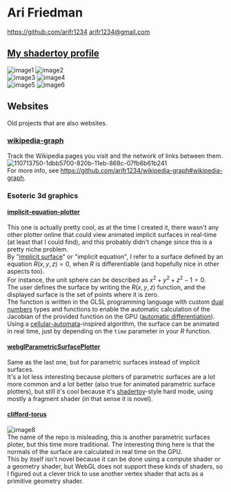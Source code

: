 # Ari Friedman
https://github.com/arifr1234
arifr1234@gmail.com

## [My shadertoy profile](https://www.shadertoy.com/user/arifr123)

![image1](https://github.com/user-attachments/assets/c90cf09d-122d-4858-ae17-491d5ddf9c2b) ![image2](https://github.com/user-attachments/assets/e93314de-6f8c-431d-89f1-9619504a8074)  
![image3](https://github.com/user-attachments/assets/7725844f-c151-41c7-bf28-4e4bd6003dc8) ![image4](https://github.com/user-attachments/assets/359ca90b-2756-4db0-8644-8489ac464a7b)  
![image5](https://github.com/user-attachments/assets/d34eaeb7-3442-4741-83d7-a37f6c1b94f8) ![image6](https://github.com/user-attachments/assets/8c746091-65fc-4f71-b935-2ddfaa050719)  

## Websites
Old projects that are also websites.

### [wikipedia-graph](https://arifr1234.github.io/wikipedia-graph/)
Track the Wikipedia pages you visit and the network of links between them.  
![110713750-1dbb5700-820b-11eb-868c-07fb6b61b241](https://github.com/user-attachments/assets/a92153af-45f5-4063-a0cf-46f62346a777)  
For more info, see https://github.com/arifr1234/wikipedia-graph#wikipedia-graph.

### Esoteric 3d graphics
#### [implicit-equation-plotter](https://arifr1234.github.io/implicit-equation-plotter/)
This one is actually pretty cool, as at the time I created it, there wasn't any other plotter online that could view animated implicit surfaces in real-time (at least that I could find), and this probably didn't change since this is a pretty niche problem.  
By "[implicit surface](https://en.wikipedia.org/wiki/Implicit_surface)" or "implicit equation", I refer to a surface defined by an equation $R(x, y, z)=0$, when $R$ is differentiable (and hopefully nice in other aspects too).  
For instance, the unit sphere can be described as $x^2 + y^2 + z^2 - 1 = 0$.  
The user defines the surface by writing the $R(x, y, z)$ function, and the displayed surface is the set of points where it is zero.  
The function is written in the GLSL programming language with custom [dual numbers](https://en.wikipedia.org/wiki/Dual_number) types and functions to enable the automatic calculation of the Jacobian of the provided function on the GPU ([automatic differentiation](https://en.wikipedia.org/wiki/Automatic_differentiation)).  
Using a [cellular-automata](https://en.wikipedia.org/wiki/Cellular_automaton)-inspired algorithm, the surface can be animated in real time, just by depending on the `time` parameter in your $R$ function.  

#### [webglParametricSurfacePlotter](https://arifr1234.github.io/webglParametricSurfacePlotter/)
Same as the last one, but for parametric surfaces instead of implicit surfaces.  
It's a lot less interesting because plotters of parametric surfaces are a lot more common and a lot better (also true for animated parametric surface plotters), but still it's cool because it's [shadertoy](https://www.shadertoy.com/)-style hard mode, using mostly a fragment shader (in that sense it is novel).  

#### [clifford-torus](https://arifr1234.github.io/clifford-torus)
![image8](https://github.com/user-attachments/assets/eebd7d48-e877-4996-b126-53041a001b85)  
The name of the repo is misleading, this is another parametric surfaces ploter, but this time more traditional. The interesting thing here is that the normals of the surface are calculated in real time on the GPU.  
This by itself isn't novel because it can be done using a compute shader or a geometry shader, but WebGL does not support these kinds of shaders, so I figured out a clever trick to use another vertex shader that acts as a primitive geometry shader.  
